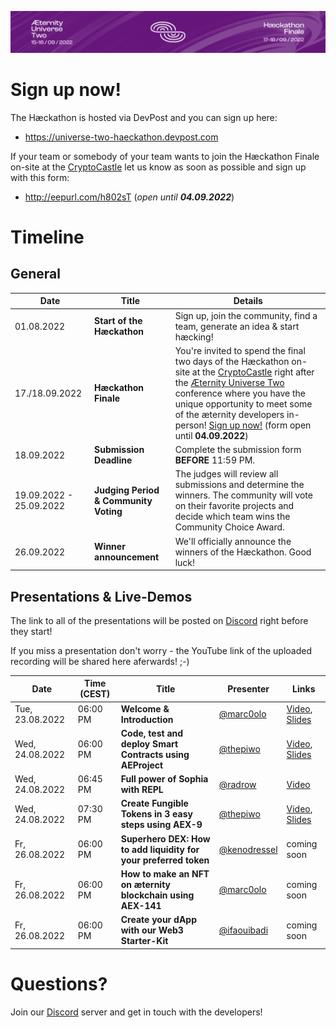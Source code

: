 
![Æternity Universe Two Hæckathon](./images/haeckathon_banner.png)

# Sign up now!
The Hæckathon is hosted via DevPost and you can sign up here:
- https://universe-two-haeckathon.devpost.com

If your team or somebody of your team wants to join the Hæckathon Finale on-site at the [CryptoCastle](https://www.cryptocastle.org) let us know as soon as possible and sign up with this form:
- http://eepurl.com/h802sT (*open until **04.09.2022***)

# Timeline

## General

| Date | Title | Details |
|---|---|---|
| 01.08.2022 | **Start of the Hæckathon** | Sign up, join the community, find a team, generate an idea & start hæcking! |
| 17./18.09.2022 | **Hæckathon Finale** | You're invited to spend the final two days of the Hæckathon on-site at the [CryptoCastle](https://www.cryptocastle.org) right after the [Æternity Universe Two](https://aeternityuniverse.com) conference where you have the unique opportunity to meet some of the æternity developers in-person! [Sign up now!](http://eepurl.com/h802sT) (form open until **04.09.2022**) |
| 18.09.2022 | **Submission Deadline** | Complete the submission form **BEFORE** 11:59 PM. |
| 19.09.2022 - 25.09.2022 | **Judging Period & Community Voting** | The judges will review all submissions and determine the winners. The community will vote on their favorite projects and decide which team wins the Community Choice Award. |
| 26.09.2022 | **Winner announcement** | We'll officially announce the winners of the Hæckathon. Good luck! |

## Presentations & Live-Demos

The link to all of the presentations will be posted on [Discord](https://discord.gg/55f8F2jZq4) right before they start!

If you miss a presentation don't worry - the YouTube link of the uploaded recording will be shared here aferwards! ;-)

| Date | Time (CEST) | Title | Presenter | Links |
|---|---|---|---|---|
| Tue, 23.08.2022 | 06:00 PM | **Welcome & Introduction** | [@marc0olo](https://github.com/marc0olo) | [Video](https://www.youtube.com/watch?v=1izTRy_dr0I), [Slides](./slides/20220823-UniverseTwoHackathon-Welcome_Intro.pdf) |
| Wed, 24.08.2022 | 06:00 PM | **Code, test and deploy Smart Contracts using AEProject** | [@thepiwo](https://github.com/thepiwo) | [Video](https://www.youtube.com/watch?v=IbsRU2PhNoc), [Slides](./slides/20220824-UniverseTwoHackathon-AEproject.pdf) |
| Wed, 24.08.2022 | 06:45 PM | **Full power of Sophia with REPL** | [@radrow](https://github.com/radrow) | [Video](https://www.youtube.com/watch?v=YpRHHY24O4I) |
| Wed, 24.08.2022 | 07:30 PM | **Create Fungible Tokens in 3 easy steps using AEX-9** | [@thepiwo](https://github.com/thepiwo) | [Video](https://www.youtube.com/watch?v=-_NdKiRG_yk), [Slides](./slides/20220824-UniverseTwoHackathon-AEX-9.pdf) |
| Fr, 26.08.2022 | 06:00 PM | **Superhero DEX: How to add liquidity for your preferred token** | [@kenodressel](https://github.com/kenodressel) | coming soon |
| Fr, 26.08.2022 | 06:00 PM | **How to make an NFT on æternity blockchain using AEX-141** | [@marc0olo](https://github.com/marc0olo) | coming soon |
| Fr, 26.08.2022 | 06:00 PM | **Create your dApp with our Web3 Starter-Kit** | [@ifaouibadi](https://github.com/ifaouibadi) | coming soon |

# Questions?

Join our [Discord](https://discord.gg/55f8F2jZq4) server and get in touch with the developers!